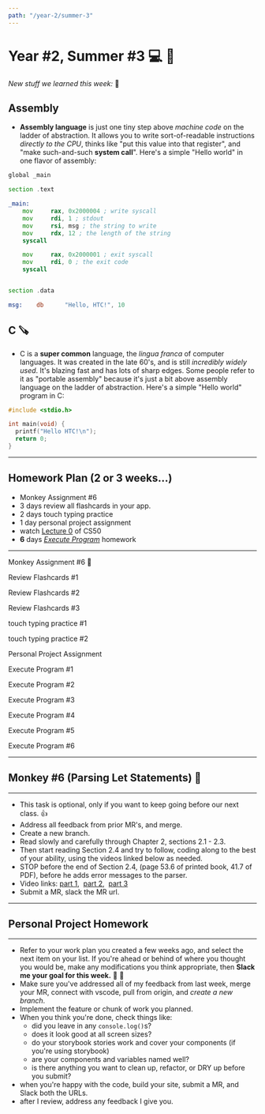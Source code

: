 ```yaml
---
path: "/year-2/summer-3"
---
```


# Year #2, Summer #3 💻 🏰

_New stuff we learned this week:_ 🧐

## Assembly

- **Assembly language** is just one tiny step above _machine code_ on the ladder
  of abstraction. It allows you to write sort-of-readable instructions _directly
  to the CPU_, thinks like "put this value into that register", and "make
  such-and-such **system call**". Here's a simple "Hello world" in one flavor of
  assembly:

```asm
global _main

section .text

_main:
    mov     rax, 0x2000004 ; write syscall
    mov     rdi, 1 ; stdout
    mov     rsi, msg ; the string to write
    mov     rdx, 12 ; the length of the string
    syscall

    mov     rax, 0x2000001 ; exit syscall
    mov     rdi, 0 ; the exit code
    syscall


section .data

msg:    db      "Hello, HTC!", 10
```

## C 🪚

- C is a **super common** language, the _lingua franca_ of computer languages.
  It was created in the late 60's, and is still _incredibly widely used_. It's
  blazing fast and has lots of sharp edges. Some people refer to it as "portable
  assembly" because it's just a bit above assembly language on the ladder of
  abstraction. Here's a simple "Hello world" program in C:

```c
#include <stdio.h>

int main(void) {
  printf("Hello HTC!\n");
  return 0;
}
```

---

## Homework Plan (2 or 3 weeks...)

- Monkey Assignment #6
- 3 days review all flashcards in your app.
- 2 days touch typing practice
- 1 day personal project assignment
- watch [Lecture 0](https://htc-viewer.netlify.app/?id=jjqgP9dpD1k) of CS50
- **6** days [_Execute Program_](https://www.executeprogram.com) homework

---

<Checkable id="monkey-3">Monkey Assignment #6 🐒</Checkable>

<Checkable id="flash-review-1">Review Flashcards #1</Checkable>

<Checkable id="flash-review-2">Review Flashcards #2</Checkable>

<Checkable id="flash-review-3">Review Flashcards #3</Checkable>

<Checkable id="typing">touch typing practice #1</Checkable>

<Checkable id="typing-2">touch typing practice #2</Checkable>

<Checkable id="next-personal">Personal Project Assignment</Checkable>

<Checkable id="xp-1">Execute Program #1</Checkable>

<Checkable id="xp-2">Execute Program #2</Checkable>

<Checkable id="xp-3">Execute Program #3</Checkable>

<Checkable id="xp-4">Execute Program #4</Checkable>

<Checkable id="xp-5">Execute Program #5</Checkable>

<Checkable id="xp-6">Execute Program #6</Checkable>

---

## Monkey #6 (Parsing Let Statements) 🐒

---

- This task is optional, only if you want to keep going before our next class.
  👍
- Address all feedback from prior MR's, and merge.
- Create a new branch.
- Read slowly and carefully through Chapter 2, sections 2.1 - 2.3.
- Then start reading Section 2.4 and try to follow, coding along to the best of
  your ability, using the videos linked below as needed.
- STOP before the end of Section 2.4, (page 53.6 of printed book, 41.7 of PDF),
  before he adds error messages to the parser.
- Video links:
  [part 1](http://jared.howtocomputer.link/monkey/07--2.4-parse-let-statements-1.mp4),&nbsp;
  [part 2](http://jared.howtocomputer.link/monkey/08--2.4-parse-let-statements-2.mp4),&nbsp;
  [part 3](http://jared.howtocomputer.link/monkey/09--2.4-parse-let-statements-3.mp4)
- Submit a MR, slack the MR url.

---

## Personal Project Homework

---

- Refer to your work plan you created a few weeks ago, and select the next item
  on your list. If you're ahead or behind of where you thought you would be,
  make any modifications you think appropriate, then **Slack me your goal for
  this week.** 📅 👋
- Make sure you've addressed all of my feedback from last week, merge your MR,
  connect with vscode, pull from origin, and _create a new branch_.
- Implement the feature or chunk of work you planned.
- When you think you're done, check things like:
  - did you leave in any `console.log()`s?
  - does it look good at all screen sizes?
  - do your storybook stories work and cover your components (if you're using
    storybook)
  - are your components and variables named well?
  - is there anything you want to clean up, refactor, or DRY up before you
    submit?
- when you're happy with the code, build your site, submit a MR, and Slack both
  the URLs.
- after I review, address any feedback I give you.
